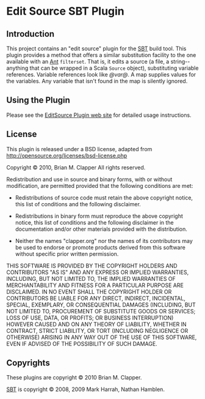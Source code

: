 Edit Source SBT Plugin
======================

## Introduction

This project contains an "edit source" plugin for the [SBT][] build tool.
This plugin provides a method that offers a similar substitution facility
to the one available with an [Ant] `filterset`. That is, it edits a source
(a file, a string--anything that can be wrapped in a Scala `Source`
object), substituting variable references. Variable references look like
_@var@_. A map supplies values for the variables. Any variable that isn't
found in the map is silently ignored.

[SBT]: http://code.google.com/p/simple-build-tool/
[Ant]: http://ant.apache.org/

## Using the Plugin

Please see the [EditSource Plugin web site][] for detailed usage instructions.

[EditSource Plugin web site]: http://bmc.github.com/sbt-plugins/editsource.html

## License

This plugin is released under a BSD license, adapted from
<http://opensource.org/licenses/bsd-license.php>

Copyright &copy; 2010, Brian M. Clapper
All rights reserved.

Redistribution and use in source and binary forms, with or without
modification, are permitted provided that the following conditions are
met:

* Redistributions of source code must retain the above copyright notice,
  this list of conditions and the following disclaimer.

* Redistributions in binary form must reproduce the above copyright
  notice, this list of conditions and the following disclaimer in the
  documentation and/or other materials provided with the distribution.

* Neither the names "clapper.org" nor the names of its contributors may be
  used to endorse or promote products derived from this software without
  specific prior written permission.

THIS SOFTWARE IS PROVIDED BY THE COPYRIGHT HOLDERS AND CONTRIBUTORS "AS
IS" AND ANY EXPRESS OR IMPLIED WARRANTIES, INCLUDING, BUT NOT LIMITED TO,
THE IMPLIED WARRANTIES OF MERCHANTABILITY AND FITNESS FOR A PARTICULAR
PURPOSE ARE DISCLAIMED. IN NO EVENT SHALL THE COPYRIGHT HOLDER OR
CONTRIBUTORS BE LIABLE FOR ANY DIRECT, INDIRECT, INCIDENTAL, SPECIAL,
EXEMPLARY, OR CONSEQUENTIAL DAMAGES (INCLUDING, BUT NOT LIMITED TO,
PROCUREMENT OF SUBSTITUTE GOODS OR SERVICES; LOSS OF USE, DATA, OR
PROFITS; OR BUSINESS INTERRUPTION) HOWEVER CAUSED AND ON ANY THEORY OF
LIABILITY, WHETHER IN CONTRACT, STRICT LIABILITY, OR TORT (INCLUDING
NEGLIGENCE OR OTHERWISE) ARISING IN ANY WAY OUT OF THE USE OF THIS
SOFTWARE, EVEN IF ADVISED OF THE POSSIBILITY OF SUCH DAMAGE.

## Copyrights

These plugins are copyright &copy; 2010 Brian M. Clapper.

[SBT][sbt] is copyright &copy; 2008, 2009 Mark Harrah, Nathan Hamblen.
